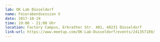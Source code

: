 ```yaml
---
lab: OK Lab Düsseldorf
name: Feierabendsession V
date: 2017-10-19
time: 19:00 - 21:00 Uhr
location: Factory Campus, Erkrather Str. 401, 40231 Düsseldorf
link-url: https://www.meetup.com/OK-Lab-Dusseldorf/events/241357189/
---
```

